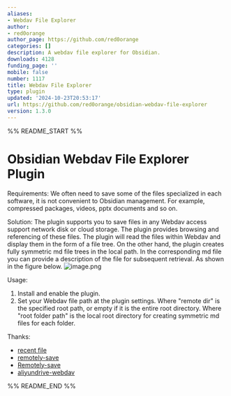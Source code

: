 ```yaml
---
aliases:
- Webdav File Explorer
author:
- red0orange
author_page: https://github.com/red0orange
categories: []
description: A webdav file explorer for Obsidian.
downloads: 4128
funding_page: ''
mobile: false
number: 1117
title: Webdav File Explorer
type: plugin
updated: '2024-10-23T20:53:17'
url: https://github.com/red0orange/obsidian-webdav-file-explorer
version: 1.3.0
---
```


%% README_START %%

# Obsidian Webdav File Explorer Plugin

Requirements: We often need to save some of the files specialized in each software, it is not convenient to Obsidian management. For example, compressed packages, videos, pptx documents and so on.

Solution: The plugin supports you to save files in any Webdav access support network disk or cloud storage. The plugin provides browsing and referencing of these files. The plugin will read the files within Webdav and display them in the form of a file tree. On the other hand, the plugin creates fully symmetric md file trees in the local path. In the corresponding md file you can provide a description of the file for subsequent retrieval. As shown in the figure below.
![image.png](https://red0orange-1307037246.cos.ap-guangzhou.myqcloud.com/pictures/20230810184225.png)

Usage:
1. Install and enable the plugin.
2. Set your Webdav file path at the plugin settings. Where "remote dir" is the specified root path, or empty if it is the entire root directory. Where "root folder path" is the local root directory for creating symmetric md files for each folder.

Thanks:
- [recent file](https://github.com/tgrosinger/recent-files-obsidian/blob/main/main.ts)
- [remotely-save](https://github.com/remotely-save/remotely-save/tree/master)
- [Remotely-save](https://github.com/remotely-save/remotely-save)
- [aliyundrive-webdav](https://github.com/messense/aliyundrive-webdav)

%% README_END %%